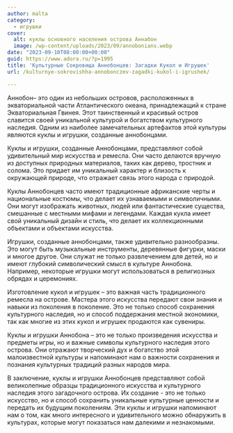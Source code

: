 ```yaml
---
author: malta
category:
  - игрушки
cover:
  alt: куклы основного населения острова Аннабон
  image: /wp-content/uploads/2023/09/annobonians.webp
date: "2023-09-10T08:00:00+00:00"
guid: https://www.adora.ru/?p=1995
title: 'Культурные Сокровища Аннобонцев: Загадки Кукол и Игрушек'
url: /kulturnye-sokrovishha-annobonczev-zagadki-kukol-i-igrushek/

---
```

Аннобон– это один из небольших островов, расположенных в экваториальной части Атлантического океана, принадлежащий к стране Экваториальная Гвинея. Этот таинственный и красивый остров славится своей уникальной культурой и богатством культурного наследия. Одним из наиболее замечательных артефактов этой культуры являются куклы и игрушки, созданные аннобонцами.

Куклы и игрушки, созданные Аннобонцами, представляют собой удивительный мир искусства и ремесла. Они часто делаются вручную из доступных природных материалов, таких как дерево, тростник и солома. Это придает им уникальный характер и близость к окружающей природе, что отражает связь этого народа с природой.

Куклы Аннобонцев часто имеют традиционные африканские черты и национальные костюмы, что делает их узнаваемыми и символичными. Они могут изображать животных, людей или фантастические существа, смешанные с местными мифами и легендами. Каждая кукла имеет свой уникальный дизайн и стиль, что делает их коллекционными объектами и объектами искусства.

Игрушки, созданные аннобонцами, также удивительно разнообразны. Это могут быть музыкальные инструменты, деревянные фигурки, маски и многое другое. Они служат не только развлечением для детей, но и имеют глубокий символический смысл в культуре Аннобона. Например, некоторые игрушки могут использоваться в религиозных обрядах и церемониях.

Изготовление кукол и игрушек – это важная часть традиционного ремесла на острове. Мастера этого искусства передают свои знания и навыки из поколения в поколение. Это не только способ сохранения культурного наследия, но и способ поддержания местной экономики, так как многие из этих кукол и игрушек продаются как сувениры.

Куклы и игрушки Аннобона – это не только произведения искусства и предметы игры, но и важные символы культурного наследия этого острова. Они отражают творческий дух и богатство этой малоизвестной культуры и напоминают нам о важности сохранения и познания культурных традиций разных народов мира.

В заключение, куклы и игрушки Аннобонцев представляют собой великолепные образцы традиционного искусства и культурного наследия этого загадочного острова. Их создание \- это не только искусство, но и способ сохранить уникальные культурные ценности и передать их будущим поколениям. Эти куклы и игрушки напоминают нам о том, как много интересного и удивительного можно обнаружить в культурах, которые могут показаться нам далекими и незнакомыми.
